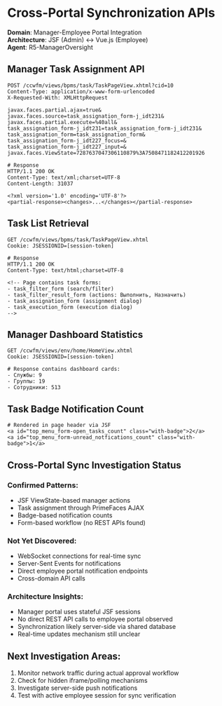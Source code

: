 # Cross-Portal Synchronization APIs

**Domain**: Manager-Employee Portal Integration  
**Architecture**: JSF (Admin) ↔ Vue.js (Employee)  
**Agent**: R5-ManagerOversight

## Manager Task Assignment API

```http
POST /ccwfm/views/bpms/task/TaskPageView.xhtml?cid=10
Content-Type: application/x-www-form-urlencoded
X-Requested-With: XMLHttpRequest

javax.faces.partial.ajax=true&
javax.faces.source=task_assignation_form-j_idt231&
javax.faces.partial.execute=%40all&
task_assignation_form-j_idt231=task_assignation_form-j_idt231&
task_assignation_form=task_assignation_form&
task_assignation_form-j_idt227_focus=&
task_assignation_form-j_idt227_input=&
javax.faces.ViewState=7287637047306110879%3A7508471182412201926

# Response
HTTP/1.1 200 OK
Content-Type: text/xml;charset=UTF-8
Content-Length: 31037

<?xml version='1.0' encoding='UTF-8'?>
<partial-response><changes>...</changes></partial-response>
```

## Task List Retrieval

```http
GET /ccwfm/views/bpms/task/TaskPageView.xhtml
Cookie: JSESSIONID=[session-token]

# Response
HTTP/1.1 200 OK
Content-Type: text/html;charset=UTF-8

<!-- Page contains task forms:
- task_filter_form (search/filter)
- task_filter_result_form (actions: Выполнить, Назначить)
- task_assignation_form (assignment dialog)
- task_execution_form (execution dialog)
-->
```

## Manager Dashboard Statistics

```http
GET /ccwfm/views/env/home/HomeView.xhtml
Cookie: JSESSIONID=[session-token]

# Response contains dashboard cards:
- Службы: 9
- Группы: 19  
- Сотрудники: 513
```

## Task Badge Notification Count

```http
# Rendered in page header via JSF
<a id="top_menu_form-open_tasks_count" class="with-badge">2</a>
<a id="top_menu_form-unread_notfications_count" class="with-badge">1</a>
```

## Cross-Portal Sync Investigation Status

### Confirmed Patterns:
- JSF ViewState-based manager actions
- Task assignment through PrimeFaces AJAX
- Badge-based notification counts
- Form-based workflow (no REST APIs found)

### Not Yet Discovered:
- WebSocket connections for real-time sync
- Server-Sent Events for notifications  
- Direct employee portal notification endpoints
- Cross-domain API calls

### Architecture Insights:
- Manager portal uses stateful JSF sessions
- No direct REST API calls to employee portal observed
- Synchronization likely server-side via shared database
- Real-time updates mechanism still unclear

## Next Investigation Areas:
1. Monitor network traffic during actual approval workflow
2. Check for hidden iframe/polling mechanisms
3. Investigate server-side push notifications
4. Test with active employee session for sync verification